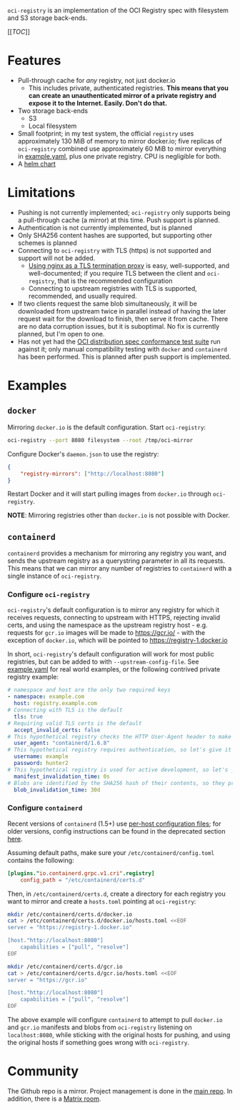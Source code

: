 `oci-registry` is an implementation of the OCI Registry spec with filesystem and S3 storage back-ends.

[[_TOC_]]

# Features
* Pull-through cache for _any_ registry, not just docker.io
	* This includes private, authenticated registries.  **This means that you can create an unauthenticated mirror of a private registry and expose it to the Internet.  Easily.  Don't do that.**
* Two storage back-ends
	* S3
	* Local filesystem
* Small footprint; in my test system, the official `registry` uses approximately 130 MiB of memory to mirror docker.io; five replicas of `oci-registry` combined use approximately 60 MiB to mirror everything in [example.yaml](example.yaml), plus one private registry.  CPU is negligible for both.
* A [helm chart][artifacthub]

# Limitations
* Pushing is not currently implemented; `oci-registry` only supports being a pull-through cache (a mirror) at this time.  Push support is planned.
* Authentication is not currently implemented, but is planned
* Only SHA256 content hashes are supported, but supporting other schemes is planned
* Connecting to `oci-registry` with TLS (https) is not supported and support will not be added.
	* [Using nginx as a TLS termination proxy][nginx-proxy] is easy, well-supported, and well-documented; if you require TLS between the client and `oci-registry`, that is the recommended configuration
	* Connecting to upstream registries with TLS is supported, recommended, and usually required.
* If two clients request the same blob simultaneously, it will be downloaded from upstream twice in parallel instead of having the later request wait for the download to finish, then serve it from cache.  There are no data corruption issues, but it is suboptimal.  No fix is currently planned, but I'm open to one.
* Has not yet had the [OCI distribution spec conformance test suite][oci-test-suite] run against it; only manual compatibility testing with `docker` and `containerd` has been performed.  This is planned after push support is implemented.

# Examples
## `docker`
Mirroring `docker.io` is the default configuration.  Start `oci-registry`:
```bash
oci-registry --port 8080 filesystem --root /tmp/oci-mirror
```

Configure Docker's `daemon.json` to use the registry:
```json
{
	"registry-mirrors": ["http://localhost:8080"]
}
```

Restart Docker and it will start pulling images from `docker.io` through `oci-registry`.

**NOTE**:  Mirroring registries other than `docker.io` is not possible with Docker.

## `containerd`
`containerd` provides a mechanism for mirroring any registry you want, and sends the upstream registry as a querystring parameter in all its requests.  This means that we can mirror any number of registries to `containerd` with a single instance of `oci-registry`.

### Configure `oci-registry`
`oci-registry`'s default configuration is to mirror any registry for which it receives requests, connecting to upstream with HTTPS, rejecting invalid certs, and using the namespace as the upstream registry host - e.g. requests for `gcr.io` images will be made to https://gcr.io/ - with the exception of `docker.io`, which will be pointed to https://registry-1.docker.io

In short, `oci-registry`'s default configuration will work for most public registries, but can be added to with `--upstream-config-file`.  See [example.yaml](example.yaml) for real world examples, or the following contrived private registry example:
```yaml
# namespace and host are the only two required keys
- namespace: example.com
  host: registry.example.com
# Connecting with TLS is the default
  tls: true
# Requiring valid TLS certs is the default
  accept_invalid_certs: false
# This hypothetical registry checks the HTTP User-Agent header to make sure there's no malarkey going on, so pretend to be containerd
  user_agent: "containerd/1.6.8"
# This hypothetical registry requires authentication, so let's give it our username and password
  username: example
  password: hunter2
# This hypothetical registry is used for active development, so let's _always_ see if we have the latest manifest for a given image
  manifest_invalidation_time: 0s
# Blobs are identified by the SHA256 hash of their contents, so they probably won't change frequently, if ever
  blob_invalidation_time: 30d
```

### Configure `containerd`
Recent versions of `containerd` (1.5+) use [per-host configuration files][containerd-hosts]; for older versions, config instructions can be found in the deprecated section [here][containerd-deprecated].

Assuming default paths, make sure your `/etc/containerd/config.toml` contains the following:
```toml
[plugins."io.containerd.grpc.v1.cri".registry]
	config_path = "/etc/containerd/certs.d"
```

Then, in `/etc/containerd/certs.d`, create a directory for each registry you want to mirror and create a `hosts.toml` pointing at `oci-registry`:
```bash
mkdir /etc/containerd/certs.d/docker.io
cat > /etc/containerd/certs.d/docker.io/hosts.toml <<EOF
server = "https://registry-1.docker.io"

[host."http://localhost:8080"]
	capabilities = ["pull", "resolve"]
EOF

mkdir /etc/containerd/certs.d/gcr.io
cat > /etc/containerd/certs.d/gcr.io/hosts.toml <<EOF
server = "https://gcr.io"

[host."http://localhost:8080"]
	capabilities = ["pull", "resolve"]
EOF
```

The above example will configure `containerd` to attempt to pull `docker.io` and `gcr.io` manifests and blobs from `oci-registry` listening on `localhost:8080`, while sticking with the original hosts for pushing, and using the original hosts if something goes wrong with `oci-registry`.

# Community
The Github repo is a mirror.  Project management is done in the [main repo][gitlab].  In addition, there is a [Matrix room][matrix].

[artifacthub]: https://artifacthub.io/packages/helm/cronce/oci-registry
[nginx-proxy]: https://docs.nginx.com/nginx/admin-guide/security-controls/terminating-ssl-http/
[oci-test-suite]: https://github.com/opencontainers/distribution-spec/tree/main/conformance
[containerd-hosts]: https://github.com/containerd/containerd/blob/main/docs/cri/config.md#registry-configuration
[containerd-deprecated]: https://github.com/containerd/containerd/blob/main/docs/cri/registry.md#configure-registry-endpoint
[gitlab]: https://gitlab.cronce.io/foss/oci-registry
[matrix]: https://matrix.to/#/%23oci-registry%3Acronce.io

